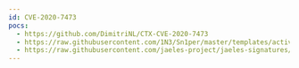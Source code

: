 ```yaml
---
id: CVE-2020-7473
pocs:
  - https://github.com/DimitriNL/CTX-CVE-2020-7473
  - https://raw.githubusercontent.com/1N3/Sn1per/master/templates/active/CVE-2020-7473_Citrix_ShareFile_StorageZones.disabled
  - https://raw.githubusercontent.com/jaeles-project/jaeles-signatures/master/cves/citrix-path-traversal-cve-2020-7473.yaml
---
```

